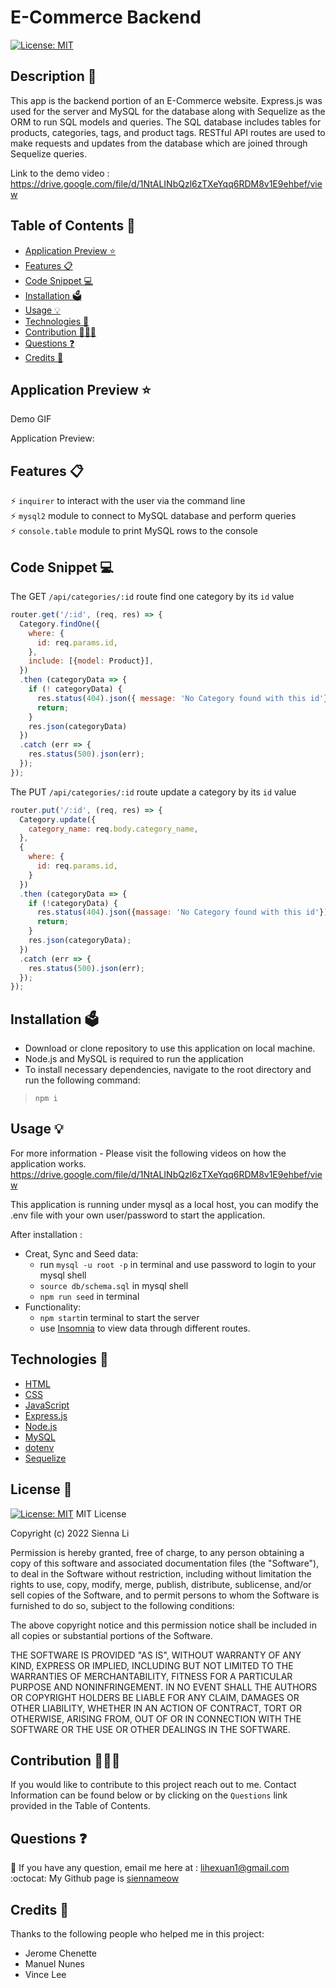 # E-Commerce Backend

[![License: MIT](https://img.shields.io/badge/License-MIT-yellow.svg)](https://github.com/siennameow/e-commerce-backend/blob/main/LICENSE)

## Description 📝 

This app is the backend portion of an E-Commerce website. Express.js was used for the server and MySQL for the database along with Sequelize as the ORM to run SQL models and queries. The SQL database includes tables for products, categories, tags, and product tags. RESTful API routes are used to make requests and updates from the database which are joined through Sequelize queries.

Link to the demo video : https://drive.google.com/file/d/1NtALINbQzl6zTXeYqq6RDM8v1E9ehbef/view

## Table of Contents 📖

* [Application Preview ⭐](#application-preview-)
* [Features 📋](#features-)
* [Code Snippet 💻](#code-snippet-)
* [Installation 🗳](#installation-)
* [Usage 💡](#usage-)
* [Technologies 🔧](#technologies-)
* [Contribution 👩🏻‍💻](#contribution-)
* [Questions ❓](#questions-)
* [Credits 🙌](#credits-)

## Application Preview ⭐

Demo GIF


Application Preview:


## Features 📋

⚡️ `inquirer` to interact with the user via the command line\
⚡️ `mysql2` module to connect to MySQL database and perform queries\
⚡️ `console.table` module to print MySQL rows to the console


## Code Snippet 💻

The GET `/api/categories/:id` route find one category by its `id` value 

```JavaScript
router.get('/:id', (req, res) => {
  Category.findOne({
    where: {
      id: req.params.id,
    },
    include: [{model: Product}],
  })
  .then (categoryData => {
    if (! categoryData) {
      res.status(404).json({ message: 'No Category found with this id'});
      return;
    }
    res.json(categoryData)
  })
  .catch (err => {
    res.status(500).json(err);
  });
});
```

The PUT `/api/categories/:id` route update a category by its `id` value
```JavaScript
router.put('/:id', (req, res) => {
  Category.update({
    category_name: req.body.category_name,
  },
  {
    where: {
      id: req.params.id,
    }
  })
  .then (categoryData => {
    if (!categoryData) {
      res.status(404).json({massage: 'No Category found with this id'});
      return;
    }
    res.json(categoryData);
  })
  .catch (err => {
    res.status(500).json(err);
  }); 
});
```
## Installation 🗳 

- Download or clone repository to use this application on local machine.
- Node.js and MySQL is required to run the application
- To install necessary dependencies, navigate to the root directory and run the following command:
>    `npm i`

## Usage 💡

For more information - Please visit the following videos on how the application works.
https://drive.google.com/file/d/1NtALINbQzl6zTXeYqq6RDM8v1E9ehbef/view

This application is running under mysql as a local host, you can modify the .env file with your own user/password to start the application.

After installation :
- Creat, Sync and Seed data: 
    - run `mysql -u root -p` in terminal and use password to login to your mysql shell
    - `source db/schema.sql` in mysql shell
    - `npm run seed` in terminal
- Functionality:
    - `npm start`in terminal to start the server
    - use [Insomnia](https://insomnia.rest/download) to view data through different routes.

## Technologies 🔧

* [HTML](https://developer.mozilla.org/en-US/docs/Web/HTML)
* [CSS](https://developer.mozilla.org/en-US/docs/Web/CSS)
* [JavaScript](https://developer.mozilla.org/en-US/docs/Web/JavaScript)
* [Express.js](https://expressjs.com/)
* [Node.js](https://nodejs.org/en/)
* [MySQL](https://www.mysql.com/)
* [dotenv](https://www.npmjs.com/package/dotenv)
* [Sequelize](https://sequelize.org/)


## License 📜
[![License: MIT](https://img.shields.io/badge/License-MIT-yellow.svg)](https://github.com/siennameow/e-commerce-backend/blob/main/LICENSE)
MIT License

Copyright (c) 2022 Sienna Li

Permission is hereby granted, free of charge, to any person obtaining a copy
of this software and associated documentation files (the "Software"), to deal
in the Software without restriction, including without limitation the rights
to use, copy, modify, merge, publish, distribute, sublicense, and/or sell
copies of the Software, and to permit persons to whom the Software is
furnished to do so, subject to the following conditions:

The above copyright notice and this permission notice shall be included in all
copies or substantial portions of the Software.

THE SOFTWARE IS PROVIDED "AS IS", WITHOUT WARRANTY OF ANY KIND, EXPRESS OR
IMPLIED, INCLUDING BUT NOT LIMITED TO THE WARRANTIES OF MERCHANTABILITY,
FITNESS FOR A PARTICULAR PURPOSE AND NONINFRINGEMENT. IN NO EVENT SHALL THE
AUTHORS OR COPYRIGHT HOLDERS BE LIABLE FOR ANY CLAIM, DAMAGES OR OTHER
LIABILITY, WHETHER IN AN ACTION OF CONTRACT, TORT OR OTHERWISE, ARISING FROM,
OUT OF OR IN CONNECTION WITH THE SOFTWARE OR THE USE OR OTHER DEALINGS IN THE
SOFTWARE.

## Contribution 👩🏻‍💻 
If you would like to contribute to this project reach out to me. Contact Information can be found below or by clicking on the `Questions` link provided in the Table of Contents.

## Questions ❓

📩 If you have any question, email me here at : lihexuan1@gmail.com<br/>
:octocat: My Github page is [siennameow](https://github.com/siennameow)


## Credits 🙌

Thanks to the following people who helped me in this project:
- Jerome Chenette
- Manuel Nunes
- Vince Lee

